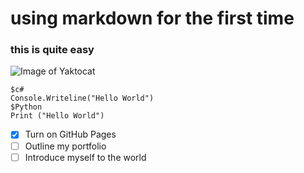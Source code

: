 # using markdown for the first time
### this is quite easy
![Image of Yaktocat](https://octodex.github.com/images/yaktocat.png)
```
$c#
Console.Writeline("Hello World")
$Python
Print ("Hello World")
```
- [x] Turn on GitHub Pages
- [ ] Outline my portfolio
- [ ] Introduce myself to the world
